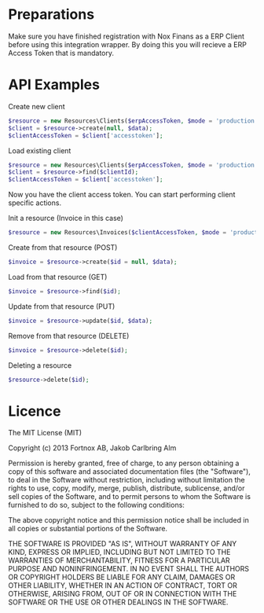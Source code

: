
# Preparations

Make sure you have finished registration with Nox Finans as a ERP Client before using this integration wrapper.
By doing this you will recieve a ERP Access Token that is mandatory.

# API Examples

Create new client
```php
$resource = new Resources\Clients($erpAccessToken, $mode = 'production'/'test');
$client = $resource->create(null, $data);
$clientAccessToken = $client['accesstoken'];
```

Load existing client
```php
$resource = new Resources\Clients($erpAccessToken, $mode = 'production'/'test');
$client = $resource->find($clientId);
$clientAccessToken = $client['accesstoken'];

```

Now you have the client access token. You can start performing client specific actions.

Init a resource (Invoice in this case)
```php
$resource = new Resources\Invoices($clientAccessToken, $mode = 'production'/'test');
```

Create from that resource (POST)
```php
$invoice = $resource->create($id = null, $data);
```

Load from that resource (GET)
```php
$invoice = $resource->find($id);
```


Update from that resource (PUT)
```php
$invoice = $resource->update($id, $data);
```

Remove from that resource (DELETE)
```php
$invoice = $resource->delete($id);
```

Deleting a resource
```php
$resource->delete($id);
```

# Licence

The MIT License (MIT)

Copyright (c) 2013 Fortnox AB, Jakob Carlbring Alm

Permission is hereby granted, free of charge, to any person obtaining a copy
of this software and associated documentation files (the "Software"), to deal
in the Software without restriction, including without limitation the rights
to use, copy, modify, merge, publish, distribute, sublicense, and/or sell
copies of the Software, and to permit persons to whom the Software is
furnished to do so, subject to the following conditions:

The above copyright notice and this permission notice shall be included in
all copies or substantial portions of the Software.

THE SOFTWARE IS PROVIDED "AS IS", WITHOUT WARRANTY OF ANY KIND, EXPRESS OR
IMPLIED, INCLUDING BUT NOT LIMITED TO THE WARRANTIES OF MERCHANTABILITY,
FITNESS FOR A PARTICULAR PURPOSE AND NONINFRINGEMENT. IN NO EVENT SHALL THE
AUTHORS OR COPYRIGHT HOLDERS BE LIABLE FOR ANY CLAIM, DAMAGES OR OTHER
LIABILITY, WHETHER IN AN ACTION OF CONTRACT, TORT OR OTHERWISE, ARISING FROM,
OUT OF OR IN CONNECTION WITH THE SOFTWARE OR THE USE OR OTHER DEALINGS IN
THE SOFTWARE.
